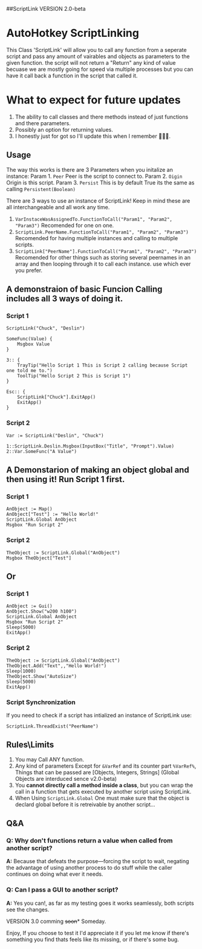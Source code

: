 
##ScriptLink VERSION 2.0-beta

# AutoHotkey ScriptLinking

This Class 'ScriptLink' will allow you to call any function from a seperate script and pass any amount of vairables and objects as parameters to the given function.
the script will not return a "Return" any kind of value becuase we are mostly going for speed via multiple processes but you can have it call back a function in the script that called it.

# What to expect for future updates
1. The ability to call classes and there methods instead of just functions and there parameters.
2. Possibly an option for returning values.
3. I honestly just for got so I'll update this when I remember 🤣🤣🤣.


## Usage

The way this works is there are 3 Parameters when you initalize an instance:
Param 1. `Peer` Peer is the script to connect to.
Param 2. `Oigin` Origin is this script.
Param 3. `Persist` This is by default True its the same as calling `Persistent(Boolean)`

There are 3 ways to use an instance of ScriptLink! Keep in mind these are all interchangeable and all work any time.
1. `VarInstaceWasAssignedTo.FunctionToCall("Param1", "Param2", "Param3")` Recomended for one on one.
2. `ScriptLink.PeerName.FunctionToCall("Param1", "Param2", "Param3")` Recomended for having multiple instances and calling to multiple scripts.
3. `ScriptLink["PeerName"].FunctionToCall("Param1", "Param2", "Param3")` Recomended for other things such as storing several peernames in an array and then looping through it to call each instance.
use which ever you prefer.

## A demonstraion of basic Funcion Calling includes all 3 ways of doing it.

### Script 1
```ahk
ScriptLink("Chuck", "Deslin")

SomeFunc(Value) {
    Msgbox Value
}

3:: {
    TrayTip("Hello Script 1 This is Script 2 calling because Script one told me to.")
    ToolTip("Hello Script 2 This is Script 1")
}

Esc:: {
    ScriptLink["Chuck"].ExitApp()
    ExitApp()
}
```

### Script 2
```ahk
Var := ScriptLink("Deslin", "Chuck")

1::ScriptLink.Deslin.Msgbox(InputBox("Title", "Prompt").Value)
2::Var.SomeFunc("A Value")
```

## A Demonstarion of making an object global and then using it! Run Script 1 first.

### Script 1
```ahk
AnObject := Map()
AnObject["Test"] := "Hello World!"
ScriptLink.Global AnObject
Msgbox "Run Script 2"
```

### Script 2
```ahk
TheObject := ScriptLink.Global("AnObject")
Msgbox TheObject["Test"]
```

## Or

### Script 1
```ahk
AnObject := Gui()
AnObject.Show("w200 h100")
ScriptLink.Global AnObject
Msgbox "Run Script 2"
Sleep(5000)
ExitApp()
```

### Script 2
```ahk
TheObject := ScriptLink.Global("AnObject")
TheObject.Add("Text",,"Hello World!")
Sleep(1000)
TheObject.Show("AutoSize")
Sleep(5000)
ExitApp()
```




### Script Synchronization
If you need to check if a script has intialized an instance of ScriptLink use:

```ahk
ScriptLink.ThreadExist("PeerName")
```

## Rules\Limits
1. You may Call ANY function.
2. Any kind of parameters Except for `&VarRef` and its counter part `%VarRef%`, Things that can be passed are [Objects, Integers, Strings] (Global Objects are interduced sence v2.0-beta)
3. You **cannot directly call a method inside a class**, but you can wrap the call in a function that gets executed by another script using ScriptLink.
4. When Using `ScriptLink.Global` One must make sure that the object is declard global before it is retreivable by another script...

## Q&A

### Q: Why don't functions return a value when called from another script?
**A:** Because that defeats the purpose—forcing the script to wait, negating the advantage of using another process to do stuff while the caller continues on doing what ever it needs.

### Q: Can I pass a GUI to another script?
**A:** Yes you can!, as far as my testing goes it works seamlessly, both scripts see the changes.


VERSION 3.0 comming ~~soon~~* Someday.

Enjoy, If you choose to test it I'd appreciate it if you let me know if there's something you find thats feels like its missing, or if there's some bug.
